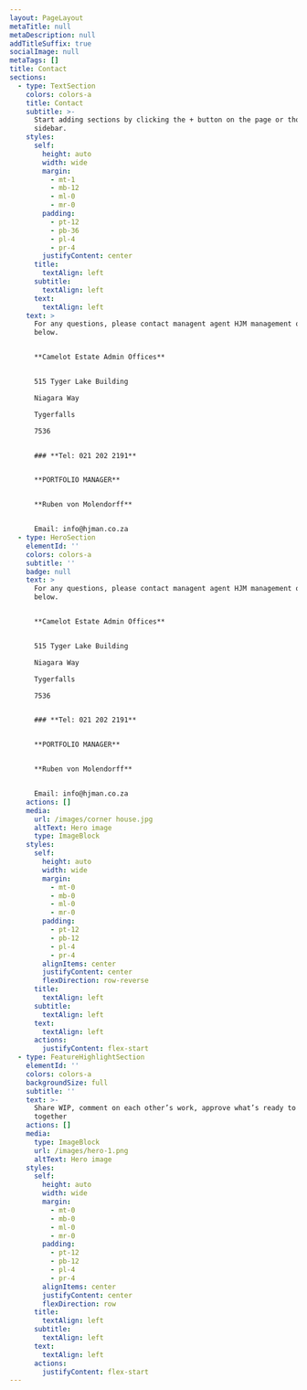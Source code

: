 ```yaml
---
layout: PageLayout
metaTitle: null
metaDescription: null
addTitleSuffix: true
socialImage: null
metaTags: []
title: Contact
sections:
  - type: TextSection
    colors: colors-a
    title: Contact
    subtitle: >-
      Start adding sections by clicking the + button on the page or though the
      sidebar.
    styles:
      self:
        height: auto
        width: wide
        margin:
          - mt-1
          - mb-12
          - ml-0
          - mr-0
        padding:
          - pt-12
          - pb-36
          - pl-4
          - pr-4
        justifyContent: center
      title:
        textAlign: left
      subtitle:
        textAlign: left
      text:
        textAlign: left
    text: >
      For any questions, please contact managent agent HJM management on details
      below.


      **Camelot Estate Admin Offices**


      515 Tyger Lake Building

      Niagara Way

      Tygerfalls

      7536


      ### **Tel: 021 202 2191**


      **PORTFOLIO MANAGER**


      **Ruben von Molendorff**


      Email: info@hjman.co.za
  - type: HeroSection
    elementId: ''
    colors: colors-a
    subtitle: ''
    badge: null
    text: >
      For any questions, please contact managent agent HJM management on details
      below.


      **Camelot Estate Admin Offices**


      515 Tyger Lake Building

      Niagara Way

      Tygerfalls

      7536


      ### **Tel: 021 202 2191**


      **PORTFOLIO MANAGER**


      **Ruben von Molendorff**


      Email: info@hjman.co.za
    actions: []
    media:
      url: /images/corner house.jpg
      altText: Hero image
      type: ImageBlock
    styles:
      self:
        height: auto
        width: wide
        margin:
          - mt-0
          - mb-0
          - ml-0
          - mr-0
        padding:
          - pt-12
          - pb-12
          - pl-4
          - pr-4
        alignItems: center
        justifyContent: center
        flexDirection: row-reverse
      title:
        textAlign: left
      subtitle:
        textAlign: left
      text:
        textAlign: left
      actions:
        justifyContent: flex-start
  - type: FeatureHighlightSection
    elementId: ''
    colors: colors-a
    backgroundSize: full
    subtitle: ''
    text: >-
      Share WIP, comment on each other’s work, approve what’s ready to go, ship
      together
    actions: []
    media:
      type: ImageBlock
      url: /images/hero-1.png
      altText: Hero image
    styles:
      self:
        height: auto
        width: wide
        margin:
          - mt-0
          - mb-0
          - ml-0
          - mr-0
        padding:
          - pt-12
          - pb-12
          - pl-4
          - pr-4
        alignItems: center
        justifyContent: center
        flexDirection: row
      title:
        textAlign: left
      subtitle:
        textAlign: left
      text:
        textAlign: left
      actions:
        justifyContent: flex-start
---
```

